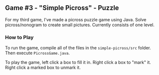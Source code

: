 ## Game #3 - "Simple Picross" - Puzzle
For my third game, I've made a picross puzzle game using Java. Solve picross/nonogram to create small pictures. Currently consists of one level.
### How to Play
To run the game, compile all of the files in the `simple-picross/src` folder. Then execute `PicrossGame.java`.

To play the game, left click a box to fill it in. Right click a box to "mark" it. Right click a marked box to unmark it.